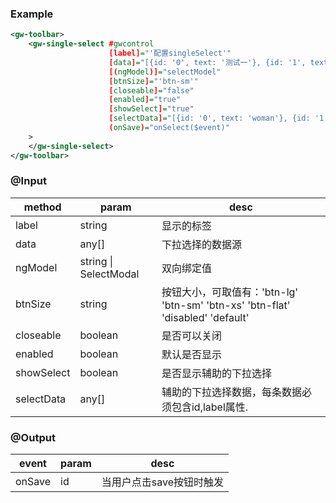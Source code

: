
### Example

```xml
<gw-toolbar>
    <gw-single-select #gwcontrol
                      [label]="'配置singleSelect'"
                      [data]="[{id: '0', text: '测试一'}, {id: '1', text: '测试二'}]"
                      [(ngModel)]="selectModel"
                      [btnSize]="'btn-sm'"
                      [closeable]="false"
                      [enabled]="true"
                      [showSelect]="true"
                      [selectData]="[{id: '0', text: 'woman'}, {id: '1', text: 'man'}]"
                      (onSave)="onSelect($event)"
    >
    </gw-single-select>
</gw-toolbar>
```

### @Input


|	method				  |	   param          | 	            	desc 					|
|-------------------------|-------------------|-------------------------------------------------|
|	label                 |    string         |      显示的标签                                |
|	data                  |    any[]          |      下拉选择的数据源                           |
|	ngModel               |string \| SelectModal|      双向绑定值                                |
|	btnSize               |    string         |      按钮大小，可取值有：'btn-lg' 'btn-sm' 'btn-xs' 'btn-flat' 'disabled' 'default'                                |
|	closeable             |    boolean        |      是否可以关闭                                |
|	enabled               |    boolean        |      默认是否显示                                |
|	showSelect            |    boolean        |      是否显示辅助的下拉选择                                |
|	selectData            |    any[]          |      辅助的下拉选择数据，每条数据必须包含id,label属性.                         |


### @Output




|	event				  |	   param          | 	            	desc 					|
|-------------------------|-------------------|-------------------------------------------------|
|	onSave                |    id             |      当用户点击save按钮时触发                      |

